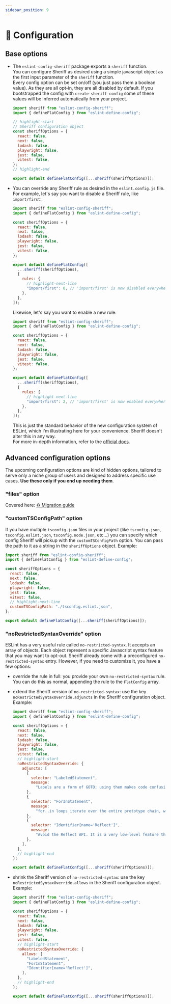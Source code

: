 ```yaml
---
sidebar_position: 9
---
```


# 🧠 Configuration

## Base options

- The `eslint-config-sheriff` package exports a `sheriff` function.<br />
  You can configure Sheriff as desired using a simple javascript object as the first input parameter of the `sheriff` function.<br />
  Every config option can be set on/off (you just pass them a boolean value). As they are all opt-in, they are all disabled by default. If you bootstrapped the config with `create-sheriff-config` some of these values will be inferred automatically from your project.

  ```js title="eslint.config.js"
  import sheriff from "eslint-config-sheriff";
  import { defineFlatConfig } from "eslint-define-config";

  // highlight-start
  // Sheriff configuration object
  const sheriffOptions = {
    react: false,
    next: false,
    lodash: false,
    playwright: false,
    jest: false,
    vitest: false,
  };
  // highlight-end

  export default defineFlatConfig([...sheriff(sheriffOptions)]);
  ```

- You can override any Sheriff rule as desired in the `eslint.config.js` file.<br />
  For example, let's say you want to disable a Sheriff rule, like `import/first`:

  ```js title="eslint.config.js"
  import sheriff from "eslint-config-sheriff";
  import { defineFlatConfig } from "eslint-define-config";

  const sheriffOptions = {
    react: false,
    next: false,
    lodash: false,
    playwright: false,
    jest: false,
    vitest: false,
  };

  export default defineFlatConfig([
    ...sheriff(sheriffOptions),
    {
      rules: {
        // highlight-next-line
        "import/first": 0, // 'import/first' is now disabled everywhere.
      },
    },
  ]);
  ```

  Likewise, let's say you want to enable a new rule:

  ```js title="eslint.config.js"
  import sheriff from "eslint-config-sheriff";
  import { defineFlatConfig } from "eslint-define-config";

  const sheriffOptions = {
    react: false,
    next: false,
    lodash: false,
    playwright: false,
    jest: false,
    vitest: false,
  };

  export default defineFlatConfig([
    ...sheriff(sheriffOptions),
    {
      rules: {
        // highlight-next-line
        "import/first": 2, // 'import/first' is now enabled everywhere.
      },
    },
  ]);
  ```

  This is just the standard behavior of the new configuration system of ESLint, which I'm illustrating here for your convenience. Sheriff doesn't alter this in any way.<br />
  For more in-depth information, refer to the [official docs](https://eslint.org/docs/latest/user-guide/configuring/configuration-files-new).

## Advanced configuration options

The upcoming configuration options are kind of hidden options, tailored to serve only a niche group of users and designed to address specific use cases. **Use these only if you end up needing them**.

### "files" option

Covered here: [♻ Migration guide](./migration-guide.md)

### "customTSConfigPath" option

If you have multiple `tsconfig.json` files in your project (like `tsconfig.json`, `tsconfig.eslint.json`, `tsconfig.node.json`, etc...) you can specify which config Sheriff will pickup with the `customTSConfigPath` option.
You can pass the path to it as a string in the `sheriffOptions` object. Example:

```js title="eslint.config.js"
import sheriff from "eslint-config-sheriff";
import { defineFlatConfig } from "eslint-define-config";

const sheriffOptions = {
  react: false,
  next: false,
  lodash: false,
  playwright: false,
  jest: false,
  vitest: false,
  // highlight-next-line
  customTSConfigPath: "./tsconfig.eslint.json",
};

export default defineFlatConfig([...sheriff(sheriffOptions)]);
```

### "noRestrictedSyntaxOverride" option

ESLint has a very useful rule called `no-restricted-syntax`. It accepts an array of objects. Each object represent a specific Javascript syntax feature that you may want to opt-out.
Sheriff already come with a preconfigured `no-restricted-syntax` entry. However, if you need to customize it, you have a few options:

- override the rule in full: you provide your own `no-restricted-syntax` rule. You can do this as normal, appending the rule to the `FlatConfig` array.
- extend the Sheriff version of `no-restricted-syntax`: use the key `noRestrictedSyntaxOverride.adjuncts` in the Sheriff configuration object. Example:

  ```js title="eslint.config.js"
  import sheriff from "eslint-config-sheriff";
  import { defineFlatConfig } from "eslint-define-config";

  const sheriffOptions = {
    react: false,
    next: false,
    lodash: false,
    playwright: false,
    jest: false,
    vitest: false,
    // highlight-start
    noRestrictedSyntaxOverride: {
      adjuncts: [
        {
          selector: "LabeledStatement",
          message:
            "Labels are a form of GOTO; using them makes code confusing and hard to maintain and understand.",
        },
        {
          selector: "ForInStatement",
          message:
            "for..in loops iterate over the entire prototype chain, which is virtually never what you want. Use Object.{keys,values,entries}, and iterate over the resulting array.",
        },
        {
          selector: "Identifier[name='Reflect']",
          message:
            "Avoid the Reflect API. It is a very low-level feature that has only rare and specific use-cases if building complex and hacky libraries. There is no need to use this feature for any kind of normal development.",
        },
      ],
    },
    // highlight-end
  };

  export default defineFlatConfig([...sheriff(sheriffOptions)]);
  ```

- shrink the Sheriff version of `no-restricted-syntax`: use the key `noRestrictedSyntaxOverride.allows` in the Sheriff configuration object. Example:

  ```js title="eslint.config.js"
  import sheriff from "eslint-config-sheriff";
  import { defineFlatConfig } from "eslint-define-config";

  const sheriffOptions = {
    react: false,
    next: false,
    lodash: false,
    playwright: false,
    jest: false,
    vitest: false,
    // highlight-start
    noRestrictedSyntaxOverride: {
      allows: [
        "LabeledStatement",
        "ForInStatement",
        "Identifier[name='Reflect']",
      ],
    },
    // highlight-end
  };

  export default defineFlatConfig([...sheriff(sheriffOptions)]);
  ```
